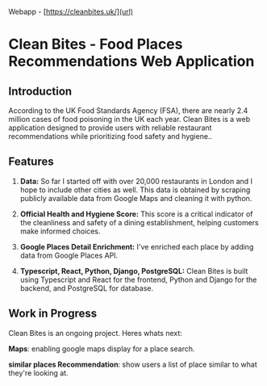 Webapp - [https://cleanbites.uk/](url)

# Clean Bites - Food Places Recommendations Web Application

## Introduction

According to the UK Food Standards Agency (FSA), there are nearly 2.4 million cases of food poisoning in the UK each year. Clean Bites is a web application designed to provide users with reliable restaurant recommendations while prioritizing food safety and hygiene..

## Features

1. **Data:**  So far I started off with over 20,000 restaurants in London and I hope to include other cities as well. This data is obtained by scraping publicly available data from Google Maps and cleaning it with python.

2. **Official Health and Hygiene Score:** This score is a critical indicator of the cleanliness and safety of a dining establishment, helping customers make informed choices.

3. **Google Places Detail Enrichment:** I've enriched each place by adding data from Google Places API.

4. **Typescript, React, Python, Django, PostgreSQL:** Clean Bites is built using Typescript and React for the frontend, Python and Django for the backend, and PostgreSQL for database.


## Work in Progress

Clean Bites is an ongoing project. Heres whats next:

**Maps**: enabling google maps display for a place search.

**similar places Recommendation**: show users a list of place similar to what they're looking at.
